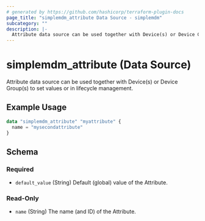 ```yaml
---
# generated by https://github.com/hashicorp/terraform-plugin-docs
page_title: "simplemdm_attribute Data Source - simplemdm"
subcategory: ""
description: |-
  Attribute data source can be used together with Device(s) or Device Group(s) to set values or in lifecycle management.
---
```


# simplemdm_attribute (Data Source)

Attribute data source can be used together with Device(s) or Device Group(s) to set values or in lifecycle management.

## Example Usage

```terraform
data "simplemdm_attribute" "myattribute" {
  name = "mysecondattribute"
}
```

<!-- schema generated by tfplugindocs -->
## Schema

### Required

- `default_value` (String) Default (global) value of the Attribute.

### Read-Only

- `name` (String) The name (and ID) of the Attribute.
